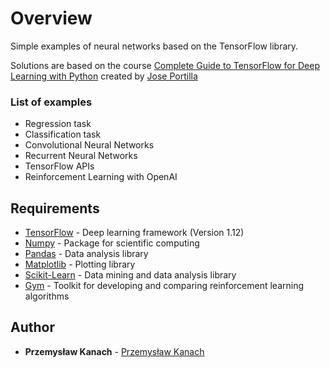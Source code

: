 # Overview

Simple examples of neural networks based on the TensorFlow library.

Solutions are based on the course [Complete Guide to TensorFlow for Deep Learning with Python](https://www.udemy.com/complete-guide-to-tensorflow-for-deep-learning-with-python/) created by [Jose Portilla](https://www.udemy.com/user/joseportilla/)

### List of examples

- Regression task
- Classification task
- Convolutional Neural Networks
- Recurrent Neural Networks
- TensorFlow APIs
- Reinforcement Learning with OpenAI

## Requirements

* [TensorFlow](https://www.tensorflow.org) - Deep learning framework (Version 1.12)
* [Numpy](http://www.numpy.org) - Package for scientific computing
* [Pandas](https://pandas.pydata.org) - Data analysis library
* [Matplotlib](https://matplotlib.org) - Plotting library
* [Scikit-Learn](https://scikit-learn.org/stable/) - Data mining and data analysis library
* [Gym](https://gym.openai.com/docs/) - Toolkit for developing and comparing reinforcement learning algorithms

## Author

* **Przemysław Kanach** - [Przemysław Kanach](https://github.com/Przemoo16)
